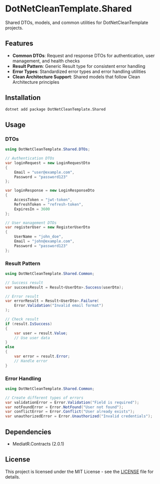 # DotNetCleanTemplate.Shared

Shared DTOs, models, and common utilities for DotNetCleanTemplate projects.

## Features

- **Common DTOs**: Request and response DTOs for authentication, user management, and health checks
- **Result Pattern**: Generic Result<T> type for consistent error handling
- **Error Types**: Standardized error types and error handling utilities
- **Clean Architecture Support**: Shared models that follow Clean Architecture principles

## Installation

```bash
dotnet add package DotNetCleanTemplate.Shared
```

## Usage

### DTOs

```csharp
using DotNetCleanTemplate.Shared.DTOs;

// Authentication DTOs
var loginRequest = new LoginRequestDto 
{
    Email = "user@example.com",
    Password = "password123"
};

var loginResponse = new LoginResponseDto 
{
    AccessToken = "jwt-token",
    RefreshToken = "refresh-token",
    ExpiresIn = 3600
};

// User management DTOs
var registerUser = new RegisterUserDto 
{
    UserName = "john_doe",
    Email = "john@example.com",
    Password = "password123"
};
```

### Result Pattern

```csharp
using DotNetCleanTemplate.Shared.Common;

// Success result
var successResult = Result<UserDto>.Success(userDto);

// Error result
var errorResult = Result<UserDto>.Failure(
    Error.Validation("Invalid email format")
);

// Check result
if (result.IsSuccess)
{
    var user = result.Value;
    // Use user data
}
else
{
    var error = result.Error;
    // Handle error
}
```

### Error Handling

```csharp
using DotNetCleanTemplate.Shared.Common;

// Create different types of errors
var validationError = Error.Validation("Field is required");
var notFoundError = Error.NotFound("User not found");
var conflictError = Error.Conflict("User already exists");
var unauthorizedError = Error.Unauthorized("Invalid credentials");
```

## Dependencies

- MediatR.Contracts (2.0.1)

## License

This project is licensed under the MIT License - see the [LICENSE](LICENSE) file for details. 